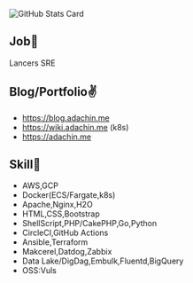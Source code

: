 ![GitHub Stats Card](https://github-readme-stats.vercel.app/api?username=RVIRUS0817&count_private=true&theme=radical)

## Job🏃

Lancers SRE

## Blog/Portfolio✌️
- https://blog.adachin.me
- https://wiki.adachin.me (k8s)
- https://adachin.me

## Skill📖

- AWS,GCP
- Docker(ECS/Fargate,k8s)
- Apache,Nginx,H2O
- HTML,CSS,Bootstrap
- ShellScript,PHP/CakePHP,Go,Python
- CircleCI,GitHub Actions
- Ansible,Terraform
- Makcerel,Datdog,Zabbix
- Data Lake/DigDag,Embulk,Fluentd,BigQuery
- OSS:Vuls
